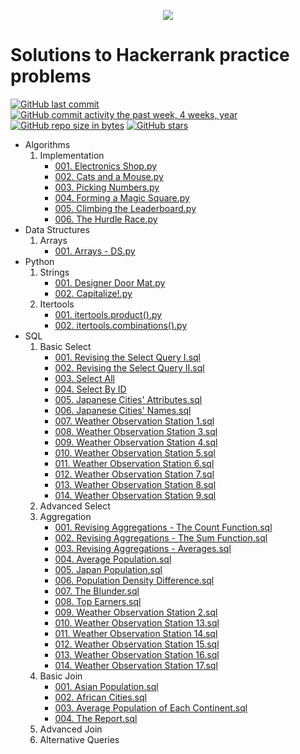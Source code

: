 <p align="center">
	<a href="https://www.hackerrank.com/marinskiy">
  <img src="https://i0.wp.com/gradsingames.com/wp-content/uploads/2016/05/856771_668224053197841_1943699009_o.png" >
  </a>
</p>

# Solutions to Hackerrank practice problems

[![GitHub last commit](https://img.shields.io/github/last-commit/marinskiy/HackerrankPractice.svg)](https://github.com/marinskiy/HackerrankPractice)
[![GitHub commit activity the past week, 4 weeks, year](https://img.shields.io/github/commit-activity/y/marinskiy/HackerrankPractice.svg)](https://github.com/marinskiy/HackerrankPractice)
[![GitHub repo size in bytes](https://img.shields.io/github/repo-size/marinskiy/HackerrankPractice.svg)](https://github.com/marinskiy/HackerrankPractice)
[![GitHub stars](https://img.shields.io/github/stars/marinskiy/HackerrankPractice.svg)](https://github.com/marinskiy/HackerrankPractice)

- Algorithms
    01. Implementation
        - [001. Electronics Shop.py](https://github.com/marinskiy/HackerrankPractice/blob/master/Algorithms/01.%20Implementation/001.%20Electronics%20Shop.py)
        - [002. Cats and a Mouse.py](https://github.com/marinskiy/HackerrankPractice/blob/master/Algorithms/01.%20Implementation/002.%20Cats%20and%20a%20Mouse.py)
        - [003. Picking Numbers.py](https://github.com/marinskiy/HackerrankPractice/blob/master/Algorithms/01.%20Implementation/003.%20Picking%20Numbers.py)
        - [004. Forming a Magic Square.py](https://github.com/marinskiy/HackerrankPractice/blob/master/Algorithms/01.%20Implementation/004.%20Forming%20a%20Magic%20Square.py)
        - [005. Climbing the Leaderboard.py](https://github.com/marinskiy/HackerrankPractice/blob/master/Algorithms/01.%20Implementation/005.%20Climbing%20the%20Leaderboard.py)
        - [006. The Hurdle Race.py](https://github.com/marinskiy/HackerrankPractice/blob/master/Algorithms/01.%20Implementation/006.%20The%20Hurdle%20Race.py)
- Data Structures
    01. Arrays
        - [001. Arrays - DS.py](https://github.com/marinskiy/HackerrankPractice/blob/master/Data%20Structures/01.%20Arrays/001.%20Arrays%20-%20DS.py)
- Python
    01. Strings
        - [001. Designer Door Mat.py](https://github.com/marinskiy/HackerrankPractice/blob/master/Python/01.%20Strings/001.%20Designer%20Door%20Mat.py)
        - [002. Capitalize!.py](https://github.com/marinskiy/HackerrankPractice/blob/master/Python/01.%20Strings/002.%20Capitalize!.py)
    02. Itertools
        - [001. itertools.product().py](https://github.com/marinskiy/HackerrankPractice/blob/master/Python/02.%20Itertools/001.%20itertools.product().py)
        - [002. itertools.combinations().py](https://github.com/marinskiy/HackerrankPractice/blob/master/Python/02.%20Itertools/002.%20itertools.combinations().py)
- SQL
    01. Basic Select
        - [001. Revising the Select Query I.sql](https://github.com/marinskiy/HackerrankPractice/blob/master/SQL/01.%20Basic%20Select/001.%20Revising%20the%20Select%20Query%20I.sql)
        - [002. Revising the Select Query II.sql](https://github.com/marinskiy/HackerrankPractice/blob/master/SQL/01.%20Basic%20Select/002.%20Revising%20the%20Select%20Query%20II.sql)
        - [003. Select All](https://github.com/marinskiy/HackerrankPractice/blob/master/SQL/01.%20Basic%20Select/003.%20Select%20All)
        - [004. Select By ID](https://github.com/marinskiy/HackerrankPractice/blob/master/SQL/01.%20Basic%20Select/004.%20Select%20By%20ID)
        - [005. Japanese Cities' Attributes.sql](https://github.com/marinskiy/HackerrankPractice/blob/master/SQL/01.%20Basic%20Select/005.%20Japanese%20Cities'%20Attributes.sql)
        - [006. Japanese Cities' Names.sql](https://github.com/marinskiy/HackerrankPractice/blob/master/SQL/01.%20Basic%20Select/006.%20Japanese%20Cities'%20Names.sql)
        - [007. Weather Observation Station 1.sql](https://github.com/marinskiy/HackerrankPractice/blob/master/SQL/01.%20Basic%20Select/007.%20Weather%20Observation%20Station%201.sql)
        - [008. Weather Observation Station 3.sql](https://github.com/marinskiy/HackerrankPractice/blob/master/SQL/01.%20Basic%20Select/008.%20Weather%20Observation%20Station%203.sql)
        - [009. Weather Observation Station 4.sql](https://github.com/marinskiy/HackerrankPractice/blob/master/SQL/01.%20Basic%20Select/009.%20Weather%20Observation%20Station%204.sql)
        - [010. Weather Observation Station 5.sql](https://github.com/marinskiy/HackerrankPractice/blob/master/SQL/01.%20Basic%20Select/010.%20Weather%20Observation%20Station%205.sql)
        - [011. Weather Observation Station 6.sql](https://github.com/marinskiy/HackerrankPractice/blob/master/SQL/01.%20Basic%20Select/011.%20Weather%20Observation%20Station%206.sql)
        - [012. Weather Observation Station 7.sql](https://github.com/marinskiy/HackerrankPractice/blob/master/SQL/01.%20Basic%20Select/012.%20Weather%20Observation%20Station%207.sql)
        - [013. Weather Observation Station 8.sql](https://github.com/marinskiy/HackerrankPractice/blob/master/SQL/01.%20Basic%20Select/013.%20Weather%20Observation%20Station%208.sql)
        - [014. Weather Observation Station 9.sql](https://github.com/marinskiy/HackerrankPractice/blob/master/SQL/01.%20Basic%20Select/014.%20Weather%20Observation%20Station%209.sql)
    02. Advanced Select
    03. Aggregation
        - [001. Revising Aggregations - The Count Function.sql](https://github.com/marinskiy/HackerrankPractice/blob/master/SQL/03.%20Aggregation/001.%20Revising%20Aggregations%20-%20The%20Count%20Function.sql)
        - [002. Revising Aggregations - The Sum Function.sql](https://github.com/marinskiy/HackerrankPractice/blob/master/SQL/03.%20Aggregation/002.%20Revising%20Aggregations%20-%20The%20Sum%20Function.sql)
        - [003. Revising Aggregations - Averages.sql](https://github.com/marinskiy/HackerrankPractice/blob/master/SQL/03.%20Aggregation/003.%20Revising%20Aggregations%20-%20Averages.sql)
        - [004. Average Population.sql](https://github.com/marinskiy/HackerrankPractice/blob/master/SQL/03.%20Aggregation/004.%20Average%20Population.sql)
        - [005. Japan Population.sql](https://github.com/marinskiy/HackerrankPractice/blob/master/SQL/03.%20Aggregation/005.%20Japan%20Population.sql)
        - [006. Population Density Difference.sql](https://github.com/marinskiy/HackerrankPractice/blob/master/SQL/03.%20Aggregation/006.%20Population%20Density%20Difference.sql)
        - [007. The Blunder.sql](https://github.com/marinskiy/HackerrankPractice/blob/master/SQL/03.%20Aggregation/007.%20The%20Blunder.sql)
        - [008. Top Earners.sql](https://github.com/marinskiy/HackerrankPractice/blob/master/SQL/03.%20Aggregation/008.%20Top%20Earners.sql)
        - [009. Weather Observation Station 2.sql](https://github.com/marinskiy/HackerrankPractice/blob/master/SQL/03.%20Aggregation/009.%20Weather%20Observation%20Station%202.sql)
        - [010. Weather Observation Station 13.sql](https://github.com/marinskiy/HackerrankPractice/blob/master/SQL/03.%20Aggregation/010.%20Weather%20Observation%20Station%2013.sql)
        - [011. Weather Observation Station 14.sql](https://github.com/marinskiy/HackerrankPractice/blob/master/SQL/03.%20Aggregation/011.%20Weather%20Observation%20Station%2014.sql)
        - [012. Weather Observation Station 15.sql](https://github.com/marinskiy/HackerrankPractice/blob/master/SQL/03.%20Aggregation/012.%20Weather%20Observation%20Station%2015.sql)
        - [013. Weather Observation Station 16.sql](https://github.com/marinskiy/HackerrankPractice/blob/master/SQL/03.%20Aggregation/013.%20Weather%20Observation%20Station%2016.sql)
        - [014. Weather Observation Station 17.sql](https://github.com/marinskiy/HackerrankPractice/blob/master/SQL/03.%20Aggregation/014.%20Weather%20Observation%20Station%2017.sql)
    04. Basic Join
        - [001. Asian Population.sql](https://github.com/marinskiy/HackerrankPractice/blob/master/SQL/04.%20Basic%20Join/001.%20Asian%20Population.sql)
        - [002. African Cities.sql](https://github.com/marinskiy/HackerrankPractice/blob/master/SQL/04.%20Basic%20Join/002.%20African%20Cities.sql)
        - [003. Average Population of Each Continent.sql](https://github.com/marinskiy/HackerrankPractice/blob/master/SQL/04.%20Basic%20Join/003.%20Average%20Population%20of%20Each%20Continent.sql)
        - [004. The Report.sql](https://github.com/marinskiy/HackerrankPractice/blob/master/SQL/04.%20Basic%20Join/004.%20The%20Report.sql)
    05. Advanced Join
    06. Alternative Queries
